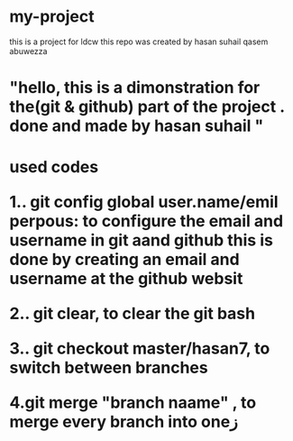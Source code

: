 # my-project
this is a project for ldcw
this repo was created by hasan suhail qasem abuwezza
<h1>"hello,
  this is a dimonstration for the(git & github) part of the  project .
  done and made by hasan suhail "</h2>
<h1>used codes
  

1.. git config global user.name/emil
perpous: to configure the email and username in git aand github
this is done by creating an email and username at the github websit

2.. git clear, to clear the git bash

3.. git checkout master/hasan7, to switch between branches

4.git merge "branch naame" , to merge every branch into oneز
</h1>

